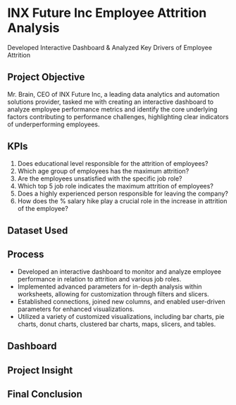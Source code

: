 #  **INX Future Inc Employee Attrition Analysis**
Developed Interactive Dashboard & Analyzed Key Drivers of Employee Attrition

##  **Project Objective**
Mr. Brain, CEO of INX Future Inc, a leading data analytics and automation solutions provider, tasked me with creating an interactive dashboard to analyze employee performance metrics and identify the core underlying factors contributing to performance challenges, highlighting clear indicators of underperforming employees.

##  **KPIs**
1. Does educational level responsible for the attrition of employees?
2. Which age group of employees has the maximum attrition?
3. Are the employees unsatisfied with the specific job role?
4. Which top 5 job role indicates the maximum attrition of employees?
5. Does a highly experienced person responsible for leaving the company?
6. How does the % salary hike play a crucial role in the increase in attrition of the employee?

## **Dataset Used**


## **Process**
* Developed an interactive dashboard to monitor and analyze employee performance in relation to attrition and various job roles.
* Implemented advanced parameters for in-depth analysis within worksheets, allowing for customization through filters and slicers.
* Established connections, joined new columns, and enabled user-driven parameters for enhanced visualizations.
* Utilized a variety of customized visualizations, including bar charts, pie charts, donut charts, clustered bar charts, maps, slicers, and tables.

## **Dashboard**


## **Project Insight**


## Final Conclusion

